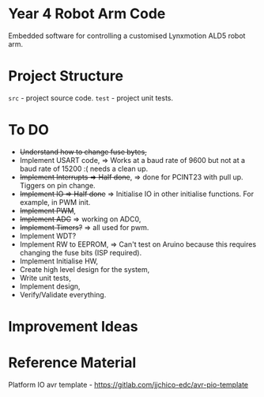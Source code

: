 # Year 4 Robot Arm Code
Embedded software for controlling a customised Lynxmotion ALD5 robot arm.

# Project Structure
`src` - project source code.
`test` - project unit tests.

# To DO
- ~~Understand how to change fuse bytes,~~
- Implement USART code, => Works at a baud rate of 9600 but not at a baud rate of 15200 :( needs a clean up. 
- ~~Implement Interrupts => Half done~~, => done for PCINT23 with pull up. Tiggers on pin change.
- ~~Implement IO => Half done~~ => Initialise IO in other initialise functions. For example, in PWM init.
- ~~Implement PWM~~,
- ~~Implement ADC~~ => working on ADC0,
- ~~Implement Timers?~~ => all used for pwm.
- Implement WDT?
- Implement RW to EEPROM, => Can't test on Aruino because this requires changing the fuse bits (ISP required).
- Implement Initialise HW,
- Create high level design for the system,
- Write unit tests,
- Implement design,
- Verify/Validate everything.

# Improvement Ideas


# Reference Material
Platform IO avr template - https://gitlab.com/jjchico-edc/avr-pio-template